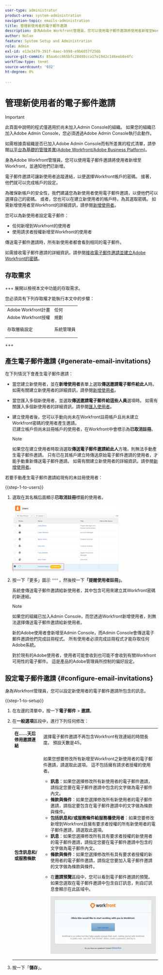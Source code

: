 ```yaml
---
user-type: administrator
product-area: system-administration
navigation-topic: emails-administration
title: 管理新使用者的電子郵件邀請
description: 身為Adobe Workfront管理員，您可以使用電子郵件邀請將使用者新增至Workfront，並通知他們已新增。
author: Nolan
feature: System Setup and Administration
role: Admin
exl-id: e13e3479-391f-4aec-b998-e9b6057f256b
source-git-commit: 85aa6cc865bfc28498cca17e1942c146eeb8e4fc
workflow-type: tm+mt
source-wordcount: '932'
ht-degree: 0%

---
```


# 管理新使用者的電子郵件邀請

<!--
<p data-mc-conditions="QuicksilverOrClassic.Draft mode">*** DON'T DELETE, DRAFT OR HIDE THIS ARTICLE. IT IS LINKED TO THE PRODUCT, THROUGH THE CONTEXT SENSITIVE HELP LINKS. **</p>
-->

>[!IMPORTANT]
>
>此頁面中說明的程式僅適用於尚未加入Admin Console的組織。 如果您的組織已加入Adobe Admin Console，您必須透過Adobe Admin Console執行此動作。
>
>如需根據貴組織是否已加入Adobe Admin Console而有所差異的程式清單，請參閱[以平台為基礎的管理差異(Adobe Workfront/Adobe Business Platform)](../../../administration-and-setup/get-started-wf-administration/actions-in-admin-console.md)。

身為Adobe Workfront管理員，您可以使用電子郵件邀請將使用者新增至Workfront，並通知他們已新增。

電子郵件邀請可讓新使用者追蹤連結，以便選擇Workfront帳戶的密碼。 接著，他們就可以完成帳戶的設定。

為確保新帳戶的安全性，我們建議您為新使用者使用電子郵件邀請，以便他們可以選擇自己的密碼。 或者，您也可以在建立新使用者的帳戶時，為其選取密碼。 如需新增使用者至Workfront的詳細資訊，請參閱[新增使用者](../../../administration-and-setup/add-users/create-and-manage-users/add-users.md)。

您可以為新使用者設定電子郵件：

* 任何新增到Workfront的使用者
* 使用請求者授權新增至Workfront的使用者

傳送電子郵件邀請時，所有新使用者都會看到相同的電子郵件。

如需接收電子郵件邀請的詳細資訊，請參閱[接收電子郵件邀請並建立Adobe Workfront的密碼](../../../workfront-basics/manage-your-account-and-profile/managing-your-workfront-account/receive-email-invitations.md)。

## 存取需求

+++ 展開以檢視本文中功能的存取需求。

您必須具有下列存取權才能執行本文中的步驟：

<table style="table-layout:auto"> 
 <col> 
 <col> 
 <tbody> 
  <tr> 
   <td role="rowheader">Adobe Workfront計畫</td> 
   <td>任何</td> 
  </tr> 
  <tr> 
   <td role="rowheader">Adobe Workfront授權</td> 
   <td>規劃</td> 
  </tr> 
  <tr> 
   <td role="rowheader">存取層級設定</td> 
   <td> <p>系統管理員</p> </td> 
  </tr> 
 </tbody> 
</table>

+++

## 產生電子郵件邀請 {#generate-email-invitations}

在下列情況下會產生電子郵件邀請：

* 當您建立新使用者，並在&#x200B;**新增使用者**&#x200B;表單上選取&#x200B;**傳送邀請電子郵件給此人**&#x200B;時。 如需有關建立新使用者的詳細資訊，請參閱[新增使用者](../../../administration-and-setup/add-users/create-and-manage-users/add-users.md)。
* 當您匯入多個新使用者，並選取&#x200B;**傳送邀請電子郵件給這些人員**&#x200B;選項時。 如需有關匯入多個新使用者的詳細資訊，請參閱[匯入使用者](../../../administration-and-setup/add-users/create-and-manage-users/import-users.md)。
* 建立使用者後，您可以手動向尚未在Workfront註冊帳戶且尚未建立Workfront密碼的使用者產生邀請。\
  已建立帳戶但尚未註冊帳戶的使用者，在Workfront中會標示為&#x200B;**已取消註冊**。

  >[!NOTE]
  >
  >如果您在建立使用者時取消選取&#x200B;**傳送電子郵件邀請給此人**&#x200B;方塊，則無法手動產生電子郵件邀請。 只有已在其帳戶建立時傳送原始電子郵件邀請的使用者，才能手動重新傳送電子郵件邀請。 如需有關建立新使用者的詳細資訊，請參閱[新增使用者](../../../administration-and-setup/add-users/create-and-manage-users/add-users.md)。

若要手動產生電子郵件邀請給現有的未註冊使用者：

{{step-1-to-users}}

1. 選取在其名稱后面顯示&#x200B;**已取消註冊**&#x200B;標籤的使用者。

   ![已取消註冊](assets/unreg-user-qs-350x221.png)

1. 按一下「更多」圖示![「更多」圖示](assets/more-icon.png)，然後按一下&#x200B;**「提醒使用者註冊」**。

   系統會傳送電子郵件邀請給新使用者，其中包含可用來建立其Workfront密碼的新連結。

   >[!NOTE]
   >
   >如果您的組織已加入Admin Console，而您透過Workfront新增使用者，則無法選擇傳送電子郵件邀請給新使用者。
   >
   >新的Adobe使用者會新增至Admin Console，而Admin Console會傳送電子郵件邀請他們完成註冊程式。 所有使用者必須完成註冊程式才能存取任何Adobe系統。
   >
   >對於現有的Adobe使用者，使用者可能會收到也可能不會收到有關Workfront可用性的電子郵件。 這是產品的Adobe管理員所控制的偏好設定。

## 設定電子郵件邀請 {#configure-email-invitations}

身為Workfront管理員，您可以設定新使用者的電子郵件邀請所包含的訊息。

{{step-1-to-setup}}

1. 在左邊的清單中，按一下&#x200B;**電子郵件** > **邀請**。

1. 在&#x200B;**一般選項**&#x200B;區段中，進行下列任何修改：

   <table style="table-layout:auto"> 
    <col> 
    <col> 
    <tbody> 
     <tr> 
      <td role="rowheader"><strong>在……天后停用邀請連結</strong> </td> 
      <td> <p>選擇電子郵件邀請不再包含Workfront有效連結的時間長度。 預設天數是45。</p> </td> 
     </tr> 
     <tr> 
      <td role="rowheader"><strong>包含訊息和/或服務條款</strong> </td> 
      <td> <p>如果您想要修改所有新增至Workfront之新使用者的電子郵件邀請，請選取此選項。 這不包括擁有請求者授權的使用者。</p> 
       <ul> 
        <li><strong>訊息</strong>：如果您選擇修改所有新使用者的電子郵件邀請，請指定您要在電子郵件邀請中包含的文字做為電子郵件內文。</li> 
        <li><strong>條款與條件</strong>：如果您選擇修改所有新使用者的電子郵件邀請，請指定要包含在電子郵件邀請中的文字做為條款與條件。<br></li> 
        <li><strong>包括訊息和/或服務條件給服務檯使用者</strong>：如果您要修改新增到Workfront且擁有要求者授權的所有新使用者的電子郵件邀請，請選取此選項。</li> 
        <li><strong>訊息</strong>：如果您選擇修改所有具有要求者授權的新使用者的電子郵件邀請，請指定您要在電子郵件邀請中包含的文字做為電子郵件內文。</li> 
        <li><strong>條款與條件</strong>：如果您選擇修改所有具有要求者授權的新使用者的電子郵件邀請，請指定您要加入電子郵件邀請的文字做為條款與條件。<br></li> 
        <li> <p>在<strong>邀請預覽</strong>區段中，您可以看到電子郵件邀請的預覽。 如果您選取在電子郵件邀請中包含自訂訊息，則自訂訊息會顯示在此區域中。</p> <p> <img src="assets/email-invitation-for-all-users-preview-qs-350x190.png" style="width: 350;height: 190;"> </p> </li> 
       </ul> </td> 
     </tr> 
    </tbody> 
   </table>

1. 按一下「**儲存**」。
